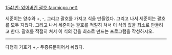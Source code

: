 [1541번: 잃어버린 괄호 (acmicpc.net)](https://www.acmicpc.net/problem/1541)

세준이는 양수와 +, -, 그리고 괄호를 가지고 식을 만들었다. 그리고 나서 세준이는 괄호를 모두 지웠다.
그리고 나서 세준이는 괄호를 적절히 쳐서 이 식의 값을 최소로 만들려고 한다.
괄호를 적절히 쳐서 이 식의 값을 최소로 만드는 프로그램을 작성하시오.

-----------------------------------------------------------
다행히 기호가 +,-  두종류뿐이어서 쉬웠다.
